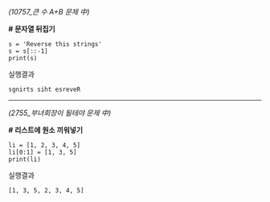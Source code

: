 *(10757_큰 수 A+B 문제 中)*

**# 문자열 뒤집기**

```
s = 'Reverse this strings'
s = s[::-1]
print(s)
```
실행결과
```
sgnirts siht esreveR
```
---
*(2755_부녀회장이 될테야 문제 中)*

**# 리스트에 원소 끼워넣기**
```
li = [1, 2, 3, 4, 5]
li[0:1] = [1, 3, 5]
print(li)
```
실행결과
```
[1, 3, 5, 2, 3, 4, 5]